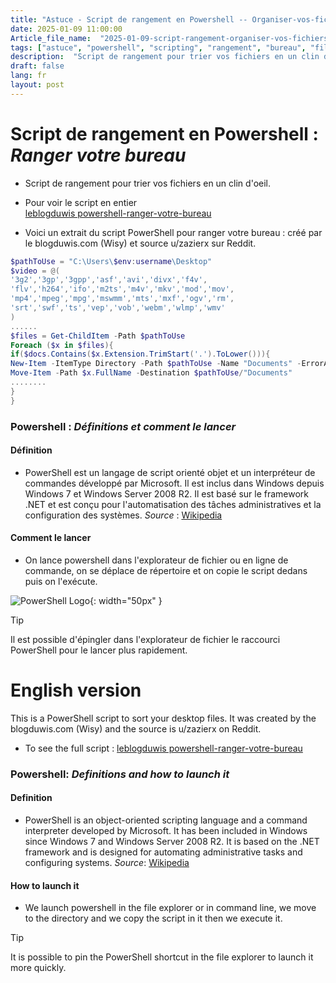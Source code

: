 ```yaml
---
title: "Astuce - Script de rangement en Powershell -- Organiser-vos-fichiers - 09 janvier - Janvier 2025 - Powershell"
date: 2025-01-09 11:00:00
Article_file_name:  "2025-01-09-script-rangement-organiser-vos-fichiers--sorting-script.md"
tags: ["astuce", "powershell", "scripting", "rangement", "bureau", "file-sorting", "jan", "jan-2025"]
description:  "Script de rangement pour trier vos fichiers en un clin d'oeil -- sorting script - January 9"
draft: false
lang: fr
layout: post
---
```


# Script de rangement en Powershell : *Ranger votre bureau*
- Script de rangement pour trier vos fichiers en un clin d'oeil.  

- Pour voir le script en entier   
[leblogduwis powershell-ranger-votre-bureau](https://www.leblogduwis.com/powershell-ranger-votre-bureau/)  

- Voici un extrait du script PowerShell pour ranger votre bureau : créé par le blogduwis.com (Wisy) et  source u/zazierx sur Reddit. 
```powershell
$pathToUse = "C:\Users\$env:username\Desktop"
$video = @(
'3g2','3gp','3gpp','asf','avi','divx','f4v',
'flv','h264','ifo','m2ts','m4v','mkv','mod','mov',
'mp4','mpeg','mpg','mswmm','mts','mxf','ogv','rm',
'srt','swf','ts','vep','vob','webm','wlmp','wmv'
)
......
$files = Get-ChildItem -Path $pathToUse
Foreach ($x in $files){
if($docs.Contains($x.Extension.TrimStart('.').ToLower())){
New-Item -ItemType Directory -Path $pathToUse -Name "Documents" -ErrorAction Ignore
Move-Item -Path $x.FullName -Destination $pathToUse/"Documents"
........
}
}
```

### Powershell  : *Définitions et comment le lancer* 
#### Définition
- PowerShell est un langage de script orienté objet et un interpréteur de commandes développé par Microsoft. Il est inclus dans Windows depuis Windows 7 et Windows Server 2008 R2. Il est basé sur le framework .NET et est conçu pour l'automatisation des tâches administratives et la configuration des systèmes. *Source* : [Wikipedia](https://fr.wikipedia.org/wiki/Windows_PowerShell)  


#### Comment le lancer 
- On lance powershell dans l'explorateur de fichier ou en ligne de commande, on se déplace de répertoire et on copie le script dedans puis on l'exécute.

![PowerShell Logo](https://upload.wikimedia.org/wikipedia/commons/2/2f/PowerShell_5.0_icon.png){: width="50px" }

> [!TIP]
> Il est possible d'épingler dans l'explorateur de fichier le raccourci PowerShell pour le lancer plus rapidement.



# English version
This is a PowerShell script to sort your desktop files. It was created by the blogduwis.com (Wisy) and the source is u/zazierx on Reddit.


- To see the full script : 
[leblogduwis powershell-ranger-votre-bureau](https://www.leblogduwis.com/powershell-ranger-votre-bureau/)  


### Powershell: *Definitions and how to launch it*
#### Definition
- PowerShell is an object-oriented scripting language and a command interpreter developed by Microsoft. It has been included in Windows since Windows 7 and Windows Server 2008 R2. It is based on the .NET framework and is designed for automating administrative tasks and configuring systems. *Source*: [Wikipedia](https://en.wikipedia.org/wiki/Windows_PowerShell)

#### How to launch it
- We launch powershell in the file explorer or in command line, we move to the directory and we copy the script in it then we execute it.


> [!TIP]
> It is possible to pin the PowerShell shortcut in the file explorer to launch it more quickly.